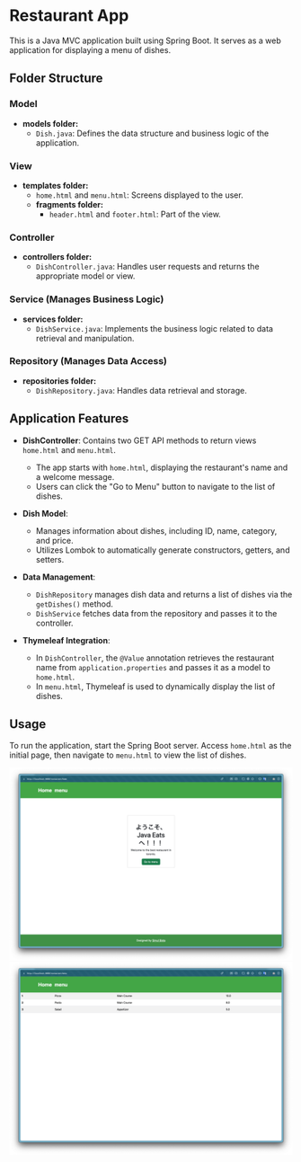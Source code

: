 # Restaurant App

This is a Java MVC application built using Spring Boot. It serves as a web application for displaying a menu of dishes.

## Folder Structure

### Model

- **models folder:**
  - `Dish.java`: Defines the data structure and business logic of the application.

### View

- **templates folder:**
  - `home.html` and `menu.html`: Screens displayed to the user.
  - **fragments folder:**
    - `header.html` and `footer.html`: Part of the view.

### Controller

- **controllers folder:**
  - `DishController.java`: Handles user requests and returns the appropriate model or view.

### Service (Manages Business Logic)

- **services folder:**
  - `DishService.java`: Implements the business logic related to data retrieval and manipulation.

### Repository (Manages Data Access)

- **repositories folder:**
  - `DishRepository.java`: Handles data retrieval and storage.

## Application Features

- **DishController**: Contains two GET API methods to return views `home.html` and `menu.html`.
  - The app starts with `home.html`, displaying the restaurant's name and a welcome message.
  - Users can click the "Go to Menu" button to navigate to the list of dishes.

- **Dish Model**:
  - Manages information about dishes, including ID, name, category, and price.
  - Utilizes Lombok to automatically generate constructors, getters, and setters.

- **Data Management**:
  - `DishRepository` manages dish data and returns a list of dishes via the `getDishes()` method.
  - `DishService` fetches data from the repository and passes it to the controller.

- **Thymeleaf Integration**:
  - In `DishController`, the `@Value` annotation retrieves the restaurant name from `application.properties` and passes it as a model to `home.html`.
  - In `menu.html`, Thymeleaf is used to dynamically display the list of dishes.

## Usage

To run the application, start the Spring Boot server. Access `home.html` as the initial page, then navigate to `menu.html` to view the list of dishes.

![homeImage](homeImage)
![menuImage](menuImage)


